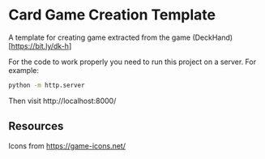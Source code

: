 
# Card Game Creation Template

A template for creating game extracted from the game (DeckHand)[https://bit.ly/dk-h]

For the code to work properly you need to run this project on a server. For example:

```bash
python -m http.server
```

Then visit http://localhost:8000/

## Resources

Icons from https://game-icons.net/
